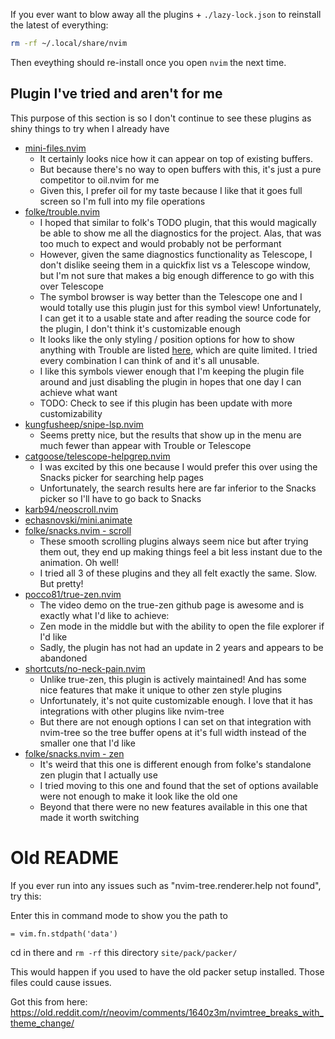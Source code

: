 If you ever want to blow away all the plugins + `./lazy-lock.json` to reinstall the latest of everything:

```sh
rm -rf ~/.local/share/nvim
```

Then eveything should re-install once you open `nvim` the next time.

## Plugin I've tried and aren't for me

This purpose of this section is so I don't continue to see these plugins as shiny things to try when I already have

- [mini-files.nvim](https://github.com/echasnovski/mini.nvim/blob/main/readmes/mini-files.md)
  - It certainly looks nice how it can appear on top of existing buffers.
  - But because there's no way to open buffers with this, it's just a pure competitor to oil.nvim for me
  - Given this, I prefer oil for my taste because I like that it goes full screen so I'm full into my file operations
- [folke/trouble.nvim](https://github.com/folke/trouble.nvim)
  - I hoped that similar to folk's TODO plugin, that this would magically be able to show me all the diagnostics for the project. Alas, that was too much to expect and would probably not be performant
  - However, given the same diagnostics functionality as Telescope, I don't dislike seeing them in a quickfix list vs a Telescope window, but I'm not sure that makes a big enough difference to go with this over Telescope
  - The symbol browser is way better than the Telescope one and I would totally use this plugin just for this symbol view! Unfortunately, I can get it to a usable state and after reading the source code for the plugin, I don't think it's customizable enough
  - It looks like the only styling / position options for how to show anything with Trouble are listed [here](https://github.com/folke/trouble.nvim/blob/main/lua/trouble/command.lua#L57), which are quite limited. I tried every combination I can think of and it's all unusable.
  - I like this symbols viewer enough that I'm keeping the plugin file around and just disabling the plugin in hopes that one day I can achieve what want
  - TODO: Check to see if this plugin has been update with more customizability
- [kungfusheep/snipe-lsp.nvim](https://github.com/kungfusheep/snipe-lsp.nvim)
  - Seems pretty nice, but the results that show up in the menu are much fewer than appear with Trouble or Telescope
- [catgoose/telescope-helpgrep.nvim](https://github.com/catgoose/telescope-helpgrep.nvim)
  - I was excited by this one because I would prefer this over using the Snacks picker for searching help pages
  - Unfortunately, the search results here are far inferior to the Snacks picker so I'll have to go back to Snacks
- [karb94/neoscroll.nvim](https://github.com/karb94/neoscroll.nvim)
- [echasnovski/mini.animate](https://github.com/echasnovski/mini.animate)
- [folke/snacks.nvim - scroll](https://github.com/folke/snacks.nvim/blob/main/docs/scroll.md)
  - These smooth scrolling plugins always seem nice but after trying them out, they end up making things feel a bit less instant due to the animation. Oh well!
  - I tried all 3 of these plugins and they all felt exactly the same. Slow. But pretty!
- [pocco81/true-zen.nvim](https://github.com/pocco81/true-zen.nvim)
  - The video demo on the true-zen github page is awesome and is exactly what I'd like to achieve:
  - Zen mode in the middle but with the ability to open the file explorer if I'd like
  - Sadly, the plugin has not had an update in 2 years and appears to be abandoned
- [shortcuts/no-neck-pain.nvim](https://github.com/shortcuts/no-neck-pain.nvim)
  - Unlike true-zen, this plugin is actively maintained! And has some nice features that make it unique to other zen style plugins
  - Unfortunately, it's not quite customizable enough. I love that it has integrations with other plugins like nvim-tree
  - But there are not enough options I can set on that integration with nvim-tree so the tree buffer opens at it's full width instead of the smaller one that I'd like
- [folke/snacks.nvim - zen](https://github.com/folke/snacks.nvim/blob/main/docs/zen.md)
  - It's weird that this one is different enough from folke's standalone zen plugin that I actually use
  - I tried moving to this one and found that the set of options available were not enough to make it look like the old one
  - Beyond that there were no new features available in this one that made it worth switching

# Old README

If you ever run into any issues such as "nvim-tree.renderer.help not found", try this:

Enter this in command mode to show you the path to

```
= vim.fn.stdpath('data')
```

cd in there and `rm -rf` this directory `site/pack/packer/`

This would happen if you used to have the old packer setup installed. Those files could cause issues.

Got this from here:
https://old.reddit.com/r/neovim/comments/1640z3m/nvimtree_breaks_with_theme_change/
